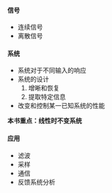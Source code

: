 #### 信号

- 连续信号
- 离散信号

#### 系统

- 系统对于不同输入的响应
- 系统的设计
  1. 增晰和恢复
  2. 提取特定信息
- 改变和控制某一已知系统的性能

**本书重点：线性时不变系统**

#### 应用

- 滤波
- 采样
- 通信
- 反馈系统分析